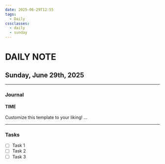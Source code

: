 ```yaml
---
date: 2025-06-29T12:55
tags:
  - Daily
cssclasses:
  - daily
  - sunday
---
```

# DAILY NOTE
## Sunday, June 29th, 2025
***
### Journal
#### TIME
Customize this template to your liking!
...
***
### Tasks
- [ ] Task 1
- [ ] Task 2
- [ ] Task 3
